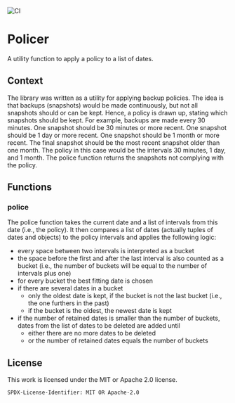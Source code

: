![CI](https://github.com/hannes-hochreiner/policer/workflows/CI/badge.svg)
# Policer

A utility function to apply a policy to a list of dates.

## Context

The library was written as a utility for applying backup policies.
The idea is that backups (snapshots) would be made continuously, but not all snapshots should or can be kept.
Hence, a policy is drawn up, stating which snapshots should be kept.
For example, backups are made every 30 minutes.
One snapshot should be 30 minutes or more recent.
One snapshot should be 1 day or more recent.
One snapshot should be 1 month or more recent.
The final snapshot should be the most recent snapshot older than one month.
The policy in this case would be the intervals 30 minutes, 1 day, and 1 month.
The police function returns the snapshots not complying with the policy.

## Functions

### police

The police function takes the current date and a list of intervals from this date (i.e., the policy).
It then compares a list of dates (actually tuples of dates and objects) to the policy intervals and applies the following logic:
* every space between two intervals is interpreted as a bucket
* the space before the first and after the last interval is also counted as a bucket (i.e., the number of buckets will be equal to the number of intervals plus one)
* for every bucket the best fitting date is chosen
* if there are several dates in a bucket
  * only the oldest date is kept, if the bucket is not the last bucket (i.e., the one furthers in the past)
  * if the bucket is the oldest, the newest date is kept
* if the number of retained dates is smaller than the number of buckets, dates from the list of dates to be deleted are added until
  * either there are no more dates to be deleted
  * or the number of retained dates equals the number of buckets

## License

This work is licensed under the MIT or Apache 2.0 license.

`SPDX-License-Identifier: MIT OR Apache-2.0`